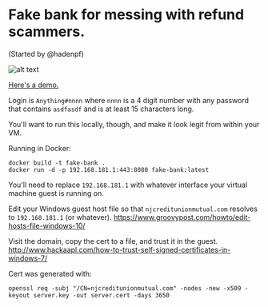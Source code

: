 # Fake bank for messing with refund scammers.

(Started by @hadenpf)

![alt text](https://raw.githubusercontent.com/CynthiaRutledge/bankboga/master/img.png)

[Here's a demo.](https://fake-bank-for-scambaiting.herokuapp.com/)

Login is `Anything#nnnn` where `nnnn` is a 4 digit number with any password that contains `asdfasdf` and is at least 15 characters long.

You'll want to run this locally, though, and make it look legit from within your VM.

Running in Docker:

```
docker build -t fake-bank .
docker run -d -p 192.168.181.1:443:8080 fake-bank:latest
```

You'll need to replace `192.168.181.1` with whatever interface your virtual machine guest is running on.

Edit your Windows guest host file so that `njcreditunionmutual.com` resolves to `192.168.181.1` (or whatever).
https://www.groovypost.com/howto/edit-hosts-file-windows-10/

Visit the domain, copy the cert to a file, and trust it in the guest.
http://www.hackaapl.com/how-to-trust-self-signed-certificates-in-windows-7/

Cert was generated with:

```
openssl req -subj "/CN=njcreditunionmutual.com" -nodes -new -x509 -keyout server.key -out server.cert -days 3650
```

